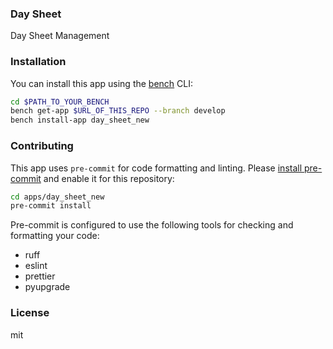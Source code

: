 ### Day Sheet

Day Sheet Management
 
### Installation

You can install this app using the [bench](https://github.com/frappe/bench) CLI:

```bash
cd $PATH_TO_YOUR_BENCH
bench get-app $URL_OF_THIS_REPO --branch develop
bench install-app day_sheet_new
```

### Contributing

This app uses `pre-commit` for code formatting and linting. Please [install pre-commit](https://pre-commit.com/#installation) and enable it for this repository:

```bash
cd apps/day_sheet_new
pre-commit install
```

Pre-commit is configured to use the following tools for checking and formatting your code:

- ruff
- eslint
- prettier
- pyupgrade

### License

mit
